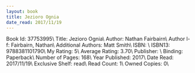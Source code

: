 ```yaml
---
layout: book
title: Jezioro Ognia
date_read: 2017/11/19
---
```


Book Id: 37753995\ 
Title: Jezioro Ognia\ 
Author: Nathan Fairbairn\ 
Author l-f: Fairbairn, Nathan\ 
Additional Authors: Matt Smith\ 
ISBN: \ 
ISBN13: 9788381101790\ 
My Rating: 5\ 
Average Rating: 3.70\ 
Publisher: \ 
Binding: Paperback\ 
Number of Pages: 168\ 
Year Published: 2017\ 
Date Read: 2017/11/19\ 
Exclusive Shelf: read\ 
Read Count: 1\ 
Owned Copies: 0\ 

